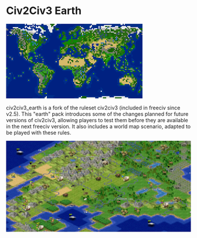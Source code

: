# Civ2Civ3 Earth

![Climate effects](/Screenshots/civ2civ3_earth-anim.gif?raw=true "Climate effects")

civ2civ3_earth is a fork of the ruleset civ2civ3 (included in freeciv since v2.5). This "earth" pack introduces some of the changes planned for future versions of civ2civ3, allowing players to test them before they are available in the next freeciv version. It also includes a world map scenario, adapted to be played with these rules.

![Tileset view](/Screenshots/civ2civ3_earth-tileset.jpg?raw=true "Tileset view")
